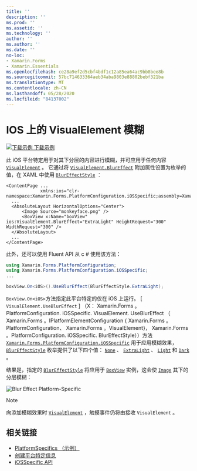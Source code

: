 ```yaml
---
title: ''
description: ''
ms.prod: ''
ms.assetid: ''
ms.technology: ''
author: ''
ms.author: ''
ms.date: ''
no-loc:
- Xamarin.Forms
- Xamarin.Essentials
ms.openlocfilehash: ce28a9ef2d5cbf4bdf1c12a85ea64ac9bb8bee8b
ms.sourcegitcommit: 57bc714633364aeb34aba9803e88802bebf321ba
ms.translationtype: MT
ms.contentlocale: zh-CN
ms.lasthandoff: 05/28/2020
ms.locfileid: "84137002"
---
```

# <a name="visualelement-blur-on-ios"></a>IOS 上的 VisualElement 模糊

[![下载示例](~/media/shared/download.png) 下载示例](https://docs.microsoft.com/samples/xamarin/xamarin-forms-samples/userinterface-platformspecifics)

此 iOS 平台特定用于对其下分层的内容进行模糊，并可应用于任何内容 [`VisualElement`](xref:Xamarin.Forms.VisualElement) 。 它通过将 [`VisualElement.BlurEffect`](xref:Xamarin.Forms.PlatformConfiguration.iOSSpecific.VisualElement.BlurEffectProperty) 附加属性设置为枚举的值，在 XAML 中使用 [`BlurEffectStyle`](xref:Xamarin.Forms.PlatformConfiguration.iOSSpecific.BlurEffectStyle) ：

```xaml
<ContentPage ...
             xmlns:ios="clr-namespace:Xamarin.Forms.PlatformConfiguration.iOSSpecific;assembly=Xamarin.Forms.Core">
  ...
  <AbsoluteLayout HorizontalOptions="Center">
      <Image Source="monkeyface.png" />
      <BoxView x:Name="boxView" ios:VisualElement.BlurEffect="ExtraLight" HeightRequest="300" WidthRequest="300" />
  </AbsoluteLayout>
  ...
</ContentPage>
```

此外，还可以使用 Fluent API 从 c # 使用该方法：

```csharp
using Xamarin.Forms.PlatformConfiguration;
using Xamarin.Forms.PlatformConfiguration.iOSSpecific;
...

boxView.On<iOS>().UseBlurEffect(BlurEffectStyle.ExtraLight);
```

`BoxView.On<iOS>`方法指定此平台特定的仅在 iOS 上运行。 [ `VisualElement.UseBlurEffect` ] （X： Xamarin.Forms 。PlatformConfiguration. iOSSpecific. VisualElement. UseBlurEffect （ Xamarin.Forms 。IPlatformElementConfiguration { Xamarin.Forms 。PlatformConfiguration、 Xamarin.Forms 。VisualElement}， Xamarin.Forms 。PlatformConfiguration. iOSSpecific. BlurEffectStyle））方法 [`Xamarin.Forms.PlatformConfiguration.iOSSpecific`](xref:Xamarin.Forms.PlatformConfiguration.iOSSpecific) 用于应用模糊效果， [`BlurEffectStyle`](xref:Xamarin.Forms.PlatformConfiguration.iOSSpecific.BlurEffectStyle) 枚举提供了以下四个值： [`None`](xref:Xamarin.Forms.PlatformConfiguration.iOSSpecific.BlurEffectStyle.None) 、 [`ExtraLight`](xref:Xamarin.Forms.PlatformConfiguration.iOSSpecific.BlurEffectStyle.ExtraLight) 、 [`Light`](xref:Xamarin.Forms.PlatformConfiguration.iOSSpecific.BlurEffectStyle.Light) 和 [`Dark`](xref:Xamarin.Forms.PlatformConfiguration.iOSSpecific.BlurEffectStyle.Dark) 。

结果是，指定的 [`BlurEffectStyle`](xref:Xamarin.Forms.PlatformConfiguration.iOSSpecific.BlurEffectStyle) 将应用于 [`BoxView`](xref:Xamarin.Forms.BoxView) 实例，这会使 [`Image`](xref:Xamarin.Forms.Image) 其下的分层模糊：

![](applying-blur-images/blur-effect.png "Blur Effect Platform-Specific")

> [!NOTE]
> 向添加模糊效果时 [`VisualElement`](xref:Xamarin.Forms.VisualElement) ，触摸事件仍将由接收 `VisualElement` 。

## <a name="related-links"></a>相关链接

- [PlatformSpecifics （示例）](https://docs.microsoft.com/samples/xamarin/xamarin-forms-samples/userinterface-platformspecifics)
- [创建平台特定信息](~/xamarin-forms/platform/platform-specifics/index.md#creating-platform-specifics)
- [iOSSpecific API](xref:Xamarin.Forms.PlatformConfiguration.iOSSpecific)
